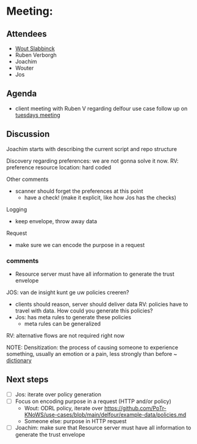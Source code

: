 # Meeting:

## Attendees
* [Wout Slabbinck](https://pod.woutslabbinck.com/profile/card#me)
* Ruben Verborgh
* Joachim
* Wouter
* Jos
## Agenda
* client meeting with Ruben V regarding delfour use case
follow up on [tuesdays meeting](./2025-09-30_breakdown-tasks.md)
## Discussion
Joachim starts with describing the current script and repo structure

Discovery regarding preferences: we are not gonna solve it now. 
RV: preference resource location: hard coded

Other comments
- scanner should forget the preferences at this point
	- have a check! (make it explicit, like how Jos has the checks)

Logging
- keep envelope, throw away data

Request
- make sure we can encode the purpose in a request
### comments
- Resource server must have all information to generate the trust envelope

JOS: van de insight kunt ge uw policies creeren?
- clients should reason, server should deliver data
RV: policies have to travel with data. How could you generate this policies?
- Jos: has meta rules to generate these policies
	- meta rules can be generalized

RV: alternative flows are not required right now

NOTE: Densitization: the process of causing someone to experience something, usually an emotion or a pain, less strongly than before ~ [dictionary](https://dictionary.cambridge.org/dictionary/english/desensitization)

## Next steps
* [ ] Jos: iterate over policy generation
* [ ] Focus on encoding purpose in a request (HTTP and/or policy)
	* Wout: ODRL policy, iterate over https://github.com/PoTr-KNoWS/use-cases/blob/main/delfour/example-data/policies.md
	* Someone else: purpose in HTTP request
* [ ] Joachim: make sure that Resource server must have all information to generate the trust envelope